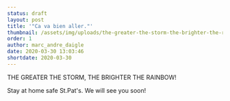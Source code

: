 ```yaml
---
status: draft
layout: post
title: '"Ca va bien aller."'
thumbnail: /assets/img/uploads/the-greater-the-storm-the-brighter-the-rainbow.jpg
order: 1
author: marc_andre_daigle
date: 2020-03-30 13:03:46
shortdate: 2020-03-30
---
```

THE GREATER THE STORM, THE BRIGHTER THE RAINBOW!







Stay at home safe St.Pat's.  We will see you soon!